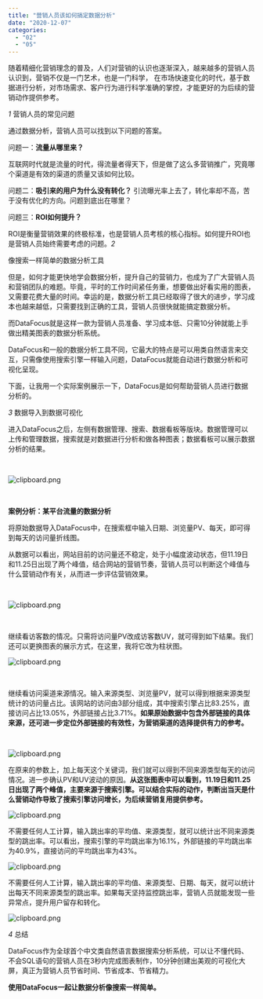```yaml
---
title: "营销人员该如何搞定数据分析"
date: "2020-12-07"
categories: 
  - "02"
  - "05"
---
```


随着精细化营销理念的普及，人们对营销的认识也逐渐深入，越来越多的营销人员认识到，营销不仅是一门艺术，也是一门科学， 在市场快速变化的时代，基于数据进行分析，对市场需求、客户行为进行科学准确的掌控，才能更好的为后续的营销动作提供参考。

_1_ 营销人员的常见问题

通过数据分析，营销人员可以找到以下问题的答案。

问题一：**流量从哪里来？**

互联网时代就是流量的时代，得流量者得天下，但是做了这么多营销推广，究竟哪个渠道是有效的渠道的质量又该如何比较。

问题二：**吸引来的用户为什么没有转化？** 引流曝光率上去了，转化率却不高，苦于没有优化的方向。问题到底出在哪里？

问题三：**ROI如何提升？**

ROI是衡量营销效果的终极标准，也是营销人员考核的核心指标。如何提升ROI也是营销人员始终需要考虑的问题。_2_

像搜索一样简单的数据分析工具

但是，如何才能更快地学会数据分析，提升自己的营销力，也成为了广大营销人员和营销团队的难题。毕竟，平时的工作时间紧任务重，想要做出好看实用的图表，又需要花费大量的时间。幸运的是，数据分析工具已经取得了很大的进步，学习成本也越来越低，只需要找到正确的工具，营销人员很快就能搞定数据分析。

而DataFocus就是这样一款为营销人员准备、学习成本低、只需10分钟就能上手做出精美图表的数据分析系统。

DataFocus和一般的数据分析工具不同，它最大的特点是可以用类自然语言来交互，只需像使用搜索引擎一样输入问题，DataFocus就能自动进行数据分析和可视化呈现。

下面，让我用一个实际案例展示一下，DataFocus是如何帮助营销人员进行数据分析的。

_3_ 数据导入到数据可视化

进入DataFocus之后，左侧有数据管理、搜索、数据看板等版块。数据管理可以上传和管理数据，搜索就是对数据进行分析和做各种图表；数据看板可以展示数据分析的结果。

 

![clipboard.png](images/clipboard-png.png)

 

**案例分析：某平台流量的数据分析**

将原始数据导入DataFocus中，在搜索框中输入日期、浏览量PV、每天，即可得到每天的访问量折线图。

从数据可以看出，网站目前的访问量还不稳定，处于小幅度波动状态，但11.19日和11.25日出现了两个峰值，结合网站的营销节奏，营销人员可以判断这个峰值与什么营销动作有关，从而进一步评估营销效果。

 

![clipboard.png](images/clipboard-png-1.png)

 

继续看访客数的情况。只需将访问量PV改成访客数UV，就可得到如下结果。我们还可以更换图表的展示方式，在这里，我将它改为柱状图。

![clipboard.png](images/clipboard-png-2.png)

 

继续看访问渠道来源情况。输入来源类型、浏览量PV，就可以得到根据来源类型统计的访问量占比。该网站的访问由3部分组成，其中搜索引擎占比83.25%，直接访问占比13.05%，外部链接占比3.71%。**如果原始数据中包含外部链接的具体来源，还可进一步定位外部链接的有效性，为营销渠道的选择提供有力的参考。**

 

![clipboard.png](images/clipboard-png-3.png)

在原来的参数上，加上每天这个关键词，我们就可以得到不同来源类型每天的访问情况。进一步确认PV和UV波动的原因。**从这张图表中可以看到，11.19日和11.25日出现了两个峰值，主要来源于搜索引擎。可以结合实际的动作，判断出当天是什么营销动作导致了搜索引擎访问增长，为后续营销复用提供参考。**

![clipboard.png](images/clipboard-png-4.png)

不需要任何人工计算，输入跳出率的平均值、来源类型，就可以统计出不同来源类型的跳出率。可以看出，搜索引擎的平均跳出率为16.1%，外部链接的平均跳出率为40.9%，直接访问的平均跳出率为43%。

![clipboard.png](images/clipboard-png-5.png)

不需要任何人工计算，输入跳出率的平均值、来源类型、日期、每天，就可以统计出每天不同来源类型的跳出率。如果每天坚持监控跳出率，营销人员就能发现一些异常点，提升用户留存和转化。

![clipboard.png](images/clipboard-png-6.png)

_4_ 总结

DataFocus作为全球首个中文类自然语言数据搜索分析系统，可以让不懂代码、不会SQL语句的营销人员在3秒内完成图表制作，10分钟创建出美观的可视化大屏，真正为营销人员节省时间、节省成本、节省精力。

**使用DataFocus一起让数据分析像搜索一样简单。**
